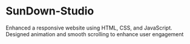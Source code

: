 # SunDown-Studio
 Enhanced a responsive website using HTML, CSS, and JavaScript. Designed animation and smooth scrolling to enhance user engagement
